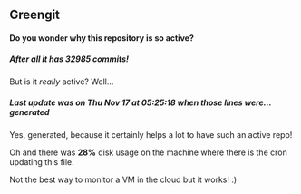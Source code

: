 ## Greengit

#### Do you wonder why this repository is so active?

##### After all it has 32985 commits!

But is it *really* active? Well...

##### Last update was on Thu Nov 17 at 05:25:18 when those lines were... generated

Yes, generated, because it certainly helps a lot to have such an active repo!

Oh and there was **28%** disk usage on the machine
where there is the cron updating this file.

Not the best way to monitor a VM in the cloud but it works! :)
